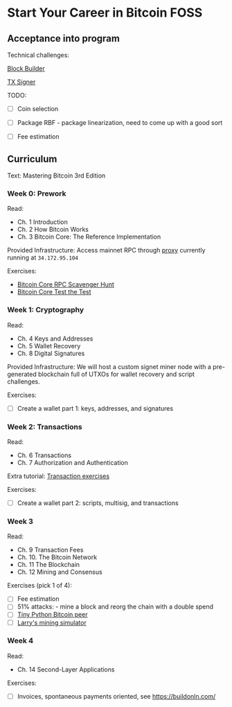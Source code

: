 # Start Your Career in Bitcoin FOSS


## Acceptance into program

Technical challenges:

[Block Builder](https://github.com/chaincodelabs/code-challenge/tree/master/block_constructor)

[TX Signer](https://github.com/chaincodelabs/code-challenge/tree/master/sign_transactions)

TODO:
- [ ] Coin selection
- [ ] Package RBF - package linearization, need to come up with a good sort
- [ ] Fee estimation


## Curriculum

Text: Mastering Bitcoin 3rd Edition


### Week 0: Prework

Read:
- Ch. 1 Introduction
- Ch. 2 How Bitcoin Works
- Ch. 3 Bitcoin Core: The Reference Implementation

Provided Infrastructure:
Access mainnet RPC through [proxy](https://github.com/pinheadmz/rpc-auth-proxy)
currently running at `34.172.95.104`

Exercises:
- [Bitcoin Core RPC Scavenger Hunt](exercises/RPC-scavenger-hunt)
- [Bitcoin Core Test the Test](https://github.com/chaincodelabs/bitcoin-core-test-the-test)


### Week 1: Cryptography

Read:
- Ch. 4 Keys and Addresses
- Ch. 5 Wallet Recovery
- Ch. 8 Digital Signatures

Provided Infrastructure:
We will host a custom signet miner node with a pre-generated blockchain
full of UTXOs for wallet recovery and script challenges.

Exercises:
- [ ] Create a wallet part 1: keys, addresses, and signatures


### Week 2: Transactions

Read:
- Ch. 6 Transactions
- Ch. 7 Authorization and Authentication

Extra tutorial:
[Transaction exercises](https://github.com/chaincodelabs/bitcoin-tx-tutorial)

Exercises:
- [ ] Create a wallet part 2: scripts, multisig, and transactions


### Week 3

Read:
- Ch. 9 Transaction Fees
- Ch. 10. The Bitcoin Network
- Ch. 11 The Blockchain
- Ch. 12 Mining and Consensus

Exercises (pick 1 of 4):
- [ ] Fee estimation
- [ ] 51% attacks: - mine a block and reorg the chain with a double spend
- [ ] [Tiny Python Bitcoin peer](https://github.com/willcl-ark/tinybitcoinpeer)
- [ ] [Larry's mining simulator](https://github.com/LarryRuane/minesim)

### Week 4

Read:
- Ch. 14 Second-Layer Applications

Exercises:
- [ ] Invoices, spontaneous payments oriented, see https://buildonln.com/
